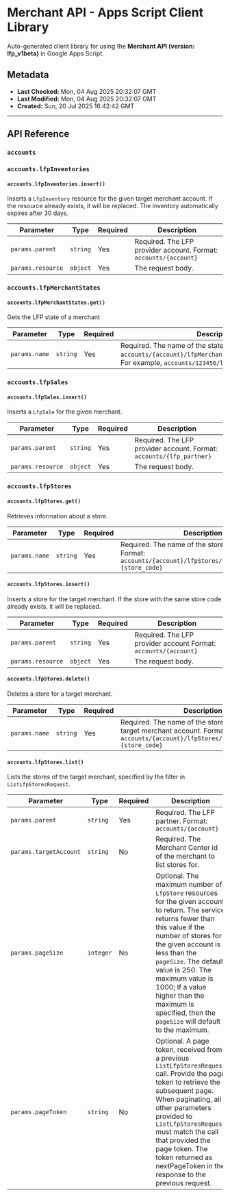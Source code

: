 # Merchant API - Apps Script Client Library

Auto-generated client library for using the **Merchant API (version: lfp_v1beta)** in Google Apps Script.

## Metadata

- **Last Checked:** Mon, 04 Aug 2025 20:32:07 GMT
- **Last Modified:** Mon, 04 Aug 2025 20:32:07 GMT
- **Created:** Sun, 20 Jul 2025 16:42:42 GMT



---

## API Reference

### `accounts`

### `accounts.lfpInventories`

#### `accounts.lfpInventories.insert()`

Inserts a `LfpInventory` resource for the given target merchant account. If the resource already exists, it will be replaced. The inventory automatically expires after 30 days.

| Parameter | Type | Required | Description |
|---|---|---|---|
| `params.parent` | `string` | Yes | Required. The LFP provider account. Format: `accounts/{account}` |
| `params.resource` | `object` | Yes | The request body. |

### `accounts.lfpMerchantStates`

#### `accounts.lfpMerchantStates.get()`

Gets the LFP state of a merchant

| Parameter | Type | Required | Description |
|---|---|---|---|
| `params.name` | `string` | Yes | Required. The name of the state to retrieve. Format: `accounts/{account}/lfpMerchantStates/{target_merchant}`. For example, `accounts/123456/lfpMerchantStates/567890`. |

### `accounts.lfpSales`

#### `accounts.lfpSales.insert()`

Inserts a `LfpSale` for the given merchant.

| Parameter | Type | Required | Description |
|---|---|---|---|
| `params.parent` | `string` | Yes | Required. The LFP provider account. Format: `accounts/{lfp_partner}` |
| `params.resource` | `object` | Yes | The request body. |

### `accounts.lfpStores`

#### `accounts.lfpStores.get()`

Retrieves information about a store.

| Parameter | Type | Required | Description |
|---|---|---|---|
| `params.name` | `string` | Yes | Required. The name of the store to retrieve. Format: `accounts/{account}/lfpStores/{target_merchant}~{store_code}` |

#### `accounts.lfpStores.insert()`

Inserts a store for the target merchant. If the store with the same store code already exists, it will be replaced.

| Parameter | Type | Required | Description |
|---|---|---|---|
| `params.parent` | `string` | Yes | Required. The LFP provider account Format: `accounts/{account}` |
| `params.resource` | `object` | Yes | The request body. |

#### `accounts.lfpStores.delete()`

Deletes a store for a target merchant.

| Parameter | Type | Required | Description |
|---|---|---|---|
| `params.name` | `string` | Yes | Required. The name of the store to delete for the target merchant account. Format: `accounts/{account}/lfpStores/{target_merchant}~{store_code}` |

#### `accounts.lfpStores.list()`

Lists the stores of the target merchant, specified by the filter in `ListLfpStoresRequest`.

| Parameter | Type | Required | Description |
|---|---|---|---|
| `params.parent` | `string` | Yes | Required. The LFP partner. Format: `accounts/{account}` |
| `params.targetAccount` | `string` | No | Required. The Merchant Center id of the merchant to list stores for. |
| `params.pageSize` | `integer` | No | Optional. The maximum number of `LfpStore` resources for the given account to return. The service returns fewer than this value if the number of stores for the given account is less than the `pageSize`. The default value is 250. The maximum value is 1000; If a value higher than the maximum is specified, then the `pageSize` will default to the maximum. |
| `params.pageToken` | `string` | No | Optional. A page token, received from a previous `ListLfpStoresRequest` call. Provide the page token to retrieve the subsequent page. When paginating, all other parameters provided to `ListLfpStoresRequest` must match the call that provided the page token. The token returned as nextPageToken in the response to the previous request. |